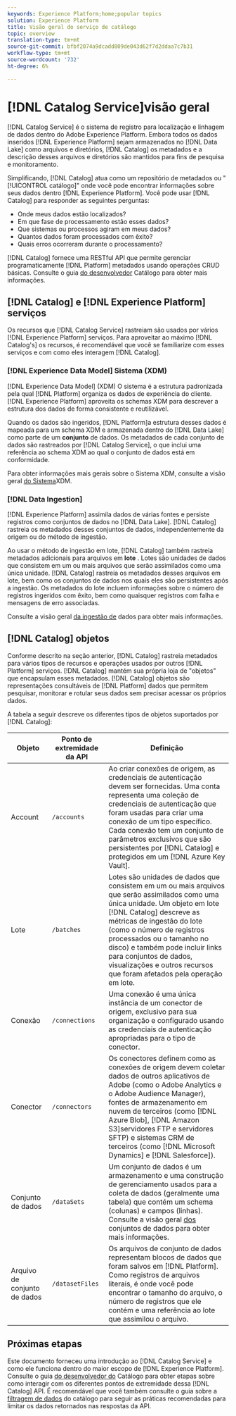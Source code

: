 ```yaml
---
keywords: Experience Platform;home;popular topics
solution: Experience Platform
title: Visão geral do serviço de catálogo
topic: overview
translation-type: tm+mt
source-git-commit: bfbf2074a9dcadd809de043d62f7d2ddaa7c7b31
workflow-type: tm+mt
source-wordcount: '732'
ht-degree: 6%

---
```



# [!DNL Catalog Service]visão geral

[!DNL Catalog Service] é o sistema de registro para localização e linhagem de dados dentro do Adobe Experience Platform. Embora todos os dados inseridos [!DNL Experience Platform] sejam armazenados no [!DNL Data Lake] como arquivos e diretórios, [!DNL Catalog] os metadados e a descrição desses arquivos e diretórios são mantidos para fins de pesquisa e monitoramento.

Simplificando, [!DNL Catalog] atua como um repositório de metadados ou &quot;[!UICONTROL catálogo]&quot; onde você pode encontrar informações sobre seus dados dentro [!DNL Experience Platform]. Você pode usar [!DNL Catalog] para responder as seguintes perguntas:

* Onde meus dados estão localizados?
* Em que fase de processamento estão esses dados?
* Que sistemas ou processos agiram em meus dados?
* Quantos dados foram processados com êxito?
* Quais erros ocorreram durante o processamento?

[!DNL Catalog] fornece uma RESTful API que permite gerenciar programaticamente [!DNL Platform] metadados usando operações CRUD básicas. Consulte o guia [do desenvolvedor](api/getting-started.md) Catálogo para obter mais informações.

## [!DNL Catalog] e [!DNL Experience Platform] serviços

Os recursos que [!DNL Catalog Service] rastreiam são usados por vários [!DNL Experience Platform] serviços. Para aproveitar ao máximo [!DNL Catalog's] os recursos, é recomendável que você se familiarize com esses serviços e com como eles interagem [!DNL Catalog].

### [!DNL Experience Data Model] Sistema (XDM)

[!DNL Experience Data Model] (XDM) O sistema é a estrutura padronizada pela qual [!DNL Platform] organiza os dados de experiência do cliente. [!DNL Experience Platform] aproveita os schemas XDM para descrever a estrutura dos dados de forma consistente e reutilizável.

Quando os dados são ingeridos, [!DNL Platform]a estrutura desses dados é mapeada para um schema XDM e armazenada dentro do [!DNL Data Lake] como parte de um **conjunto** de dados. Os metadados de cada conjunto de dados são rastreados por [!DNL Catalog Service], o que inclui uma referência ao schema XDM ao qual o conjunto de dados está em conformidade.

Para obter informações mais gerais sobre o Sistema XDM, consulte a visão geral [do Sistema](../xdm/home.md)XDM.

### [!DNL Data Ingestion]

[!DNL Experience Platform] assimila dados de várias fontes e persiste registros como conjuntos de dados no [!DNL Data Lake]. [!DNL Catalog] rastreia os metadados desses conjuntos de dados, independentemente da origem ou do método de ingestão.

Ao usar o método de ingestão em lote, [!DNL Catalog] também rastreia metadados adicionais para arquivos em **lote** . Lotes são unidades de dados que consistem em um ou mais arquivos que serão assimilados como uma única unidade. [!DNL Catalog] rastreia os metadados desses arquivos em lote, bem como os conjuntos de dados nos quais eles são persistentes após a ingestão. Os metadados do lote incluem informações sobre o número de registros ingeridos com êxito, bem como quaisquer registros com falha e mensagens de erro associadas.

Consulte a visão geral [da ingestão de](../ingestion/home.md) dados para obter mais informações.

## [!DNL Catalog] objetos

Conforme descrito na seção anterior, [!DNL Catalog] rastreia metadados para vários tipos de recursos e operações usados por outros [!DNL Platform] serviços. [!DNL Catalog] mantém sua própria loja de &quot;objetos&quot; que encapsulam esses metadados. [!DNL Catalog] objetos são representações consultáveis de [!DNL Platform] dados que permitem pesquisar, monitorar e rotular seus dados sem precisar acessar os próprios dados.

A tabela a seguir descreve os diferentes tipos de objetos suportados por [!DNL Catalog]:

| Objeto | Ponto de extremidade da API | Definição |
|---|---|---|
| Account | `/accounts` | Ao criar conexões de origem, as credenciais de autenticação devem ser fornecidas. Uma conta representa uma coleção de credenciais de autenticação que foram usadas para criar uma conexão de um tipo específico. Cada conexão tem um conjunto de parâmetros exclusivos que são persistentes por [!DNL Catalog] e protegidos em um [!DNL Azure Key Vault]. |
| Lote | `/batches` | Lotes são unidades de dados que consistem em um ou mais arquivos que serão assimilados como uma única unidade. Um objeto em lote [!DNL Catalog] descreve as métricas de ingestão do lote (como o número de registros processados ou o tamanho no disco) e também pode incluir links para conjuntos de dados, visualizações e outros recursos que foram afetados pela operação em lote. |
| Conexão | `/connections` | Uma conexão é uma única instância de um conector de origem, exclusivo para sua organização e configurado usando as credenciais de autenticação apropriadas para o tipo de conector. |
| Conector | `/connectors` | Os conectores definem como as conexões de origem devem coletar dados de outros aplicativos de Adobe (como o Adobe Analytics e o Adobe Audience Manager), fontes de armazenamento em nuvem de terceiros (como [!DNL Azure Blob], [!DNL Amazon S3]servidores FTP e servidores SFTP) e sistemas CRM de terceiros (como [!DNL Microsoft Dynamics] e [!DNL Salesforce]). |
| Conjunto de dados | `/dataSets` | Um conjunto de dados é um armazenamento e uma construção de gerenciamento usados para a coleta de dados (geralmente uma tabela) que contém um schema (colunas) e campos (linhas). Consulte a visão geral [dos](./datasets/overview.md) conjuntos de dados para obter mais informações. |
| Arquivo de conjunto de dados | `/datasetFiles` | Os arquivos de conjunto de dados representam blocos de dados que foram salvos em [!DNL Platform]. Como registros de arquivos literais, é onde você pode encontrar o tamanho do arquivo, o número de registros que ele contém e uma referência ao lote que assimilou o arquivo. |

## Próximas etapas

Este documento forneceu uma introdução ao [!DNL Catalog Service] e como ele funciona dentro do maior escopo de [!DNL Experience Platform]. Consulte o guia [do desenvolvedor do](api/getting-started.md) Catálogo para obter etapas sobre como interagir com os diferentes pontos de extremidade dessa [!DNL Catalog] API. É recomendável que você também consulte o guia sobre a [filtragem de dados](api/filter-data.md) do catálogo para seguir as práticas recomendadas para limitar os dados retornados nas respostas da API.